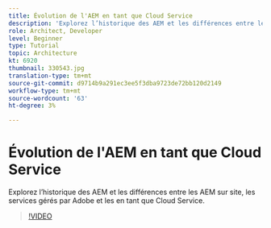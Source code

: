 ```yaml
---
title: Évolution de l'AEM en tant que Cloud Service
description: 'Explorez l’historique des AEM et les différences entre les AEM sur site, les services gérés par Adobe et les  en tant que Cloud Service. '
role: Architect, Developer
level: Beginner
type: Tutorial
topic: Architecture
kt: 6920
thumbnail: 330543.jpg
translation-type: tm+mt
source-git-commit: d9714b9a291ec3ee5f3dba9723de72bb120d2149
workflow-type: tm+mt
source-wordcount: '63'
ht-degree: 3%

---
```



# Évolution de l&#39;AEM en tant que Cloud Service

Explorez l’historique des AEM et les différences entre les AEM sur site, les services gérés par Adobe et les  en tant que Cloud Service.

>[!VIDEO](https://video.tv.adobe.com/v/330543/?quality=12&learn=on)